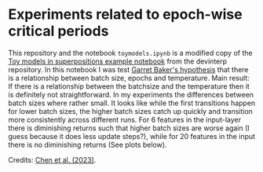 # Experiments related to epoch-wise critical periods

This repository and the notebook `toymodels.ipynb` is a modified copy of the [Toy models in superpositions example notebook](https://github.com/timaeus-research/devinterp/blob/main/examples/tms.ipynb) from the devinterp repository.
In this notebook I was test [Garret Baker's hypothesis](https://www.lesswrong.com/posts/DgHjJsxgc2pPpTifG/epoch-wise-critical-periods-and-singular-learning-theory) that there is a relationship between batch size, epochs and temperature. 
Main result: If there is a relationship between the batchsize and the temperature then it is definitely not straightforward. In my experiments the differences between batch sizes where rather small. It looks like while the first transitions happen for lower batch sizes, the higher batch sizes catch up quickly and transition more consistently across different runs. For 6 features in the input-layer there is diminishing returns such that higher batch sizes are worse again (I guess because it does less update steps?), while for 20 features in the input there is no diminishing returns (See plots below).

Credits: [Chen et al. (2023)](https://arxiv.org/abs/2310.06301).
